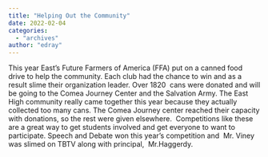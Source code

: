 ```yaml
---
title: "Helping Out the Community"
date: 2022-02-04
categories: 
  - "archives"
author: "edray"
---
```


This year East’s Future Farmers of America (FFA) put on a canned food drive to help the community. Each club had the chance to win and as a result slime their organization leader. Over 1820  cans were donated and will be going to the Comea Journey Center and the Salvation Army. The East High community really came together this year because they actually collected too many cans. The Comea Journey center reached their capacity with donations, so the rest were given elsewhere.  Competitions like these are a great way to get students involved and get everyone to want to participate. Speech and Debate won this year’s competition and  Mr. Viney was slimed on TBTV along with principal,  Mr.Haggerdy.
